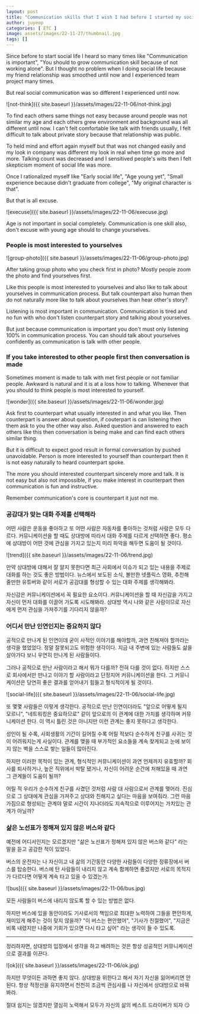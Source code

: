 ```yaml
---
layout: post
title: "Communication skills that I wish I had before I started my social life"
author: juyeop
categories: [ ETC ]
image: assets/images/22-11-27/thumbnail.jpg
tags: []
---
```


Since before to start social life I heard so many times like "Communication is important", "You should to grow communication skill because of not working alone".
But I thought no problem when I doing social life because my friend relationship was smoothed until now and I experienced team project many times.

But real social communication was so different I experienced until now.

![not-think]({{ site.baseurl }}/assets/images/22-11-06/not-think.jpg)

To find each others same things not easy because around people was not similar my age and each others grew environment and background was all different until now.
I can't felt comfortable like talk with friends usually, I felt difficult to talk about private story because that relationship was public.

To held mind and effort again myself but that was not changed easily and my look in company was different my look in real when time go more and more.
Talking count was decreased and I sensitived people's wits then I felt skepticism moment of social life was more.

Once I rationalized myself like "Early social life", "Age young yet", "Small experience because didn't graduate from college", "My original character is that".

But that is all excuse.

![execuse]({{ site.baseurl }}/assets/images/22-11-06/execuse.jpg)

Age is not important in social completely.
Communication is one skill also, don't excuse with young age should to change yourselves.

### People is most interested to yourselves

![group-photo]({{ site.baseurl }}/assets/images/22-11-06/group-photo.jpg)

After taking group photo who you check first in photo?
Mostly people zoom the photo and find yourselves first.

Like this people is most interested to yourselves and also like to talk about yourselves in communication process.
But talk counterpart also human then do not naturally more like to talk about yourselves than hear other's story?

Listening is most important in communication.
Communication is tired and no fun with who don't listen counterpart story and talking about yourselves.

But just because communication is important you don't must only listening 100% in communication process.
You can should talk about yourselves confidently as communication is talk with other people.

### If you take interested to other people first then conversation is made

Sometimes moment is made to talk with met first people or not familiar people.
Awkward is natural and it is at a loss how to talking.
Whenever that you should to think people is most interested to yourself.

![wonder]({{ site.baseurl }}/assets/images/22-11-06/wonder.jpg)

Ask first to counterpart what usually interested in and what you like.
Then counterpart is answer about question, if couterpart is can listening then them ask to you the other way also.
Asked question and answered to each others like this then conversation is being make and can find each others similar thing.

But it is difficult to expect good result in formal conversation by pushed unavoidable.
Person is more interested to yourself than counterpart then it is not easy naturally to heard counterpart spoke.

The more you should interested counterpart sincerely more and talk.
It is not easy but also not impossible, if you make interest in counterpart then communication is fun and instructive.

Remember communication's core is counterpart it just not me.

### 공감대가 맞는 대화 주제를 선택해라

어떤 사람은 운동을 좋아하고 또 어떤 사람은 자동차를 좋아하는 것처럼 사람은 모두 다르다.
커뮤니케이션을 할 때도 상대방에 따라서 대화 주제를 다르게 선택하면 좋다.
평소에 상대방이 어떤 것에 관심을 가지고 있는지 미리 파악을 해두면 도움이 될 것이다.

![trend]({{ site.baseurl }}/assets/images/22-11-06/trend.jpg)

만약 상대방에 대해서 잘 알지 못한다면 최근 사회에서 이슈가 되고 있는 내용을 주제로 대화를 하는 것도 좋은 방법이다.
뉴스에서 보도된 소식, 볼만한 넷플릭스 영화, 추천해줄만한 유튜버와 같이 서로가 공감대를 형성할 수 있는 대화 주제를 생각해봐라.

자신감은 커뮤니케이션에서 꼭 필요한 요소이다.
커뮤니케이션을 할 때 자신감을 가지고 자신이 먼저 대화를 이끌어 가도록 시도해봐라.
상대방 역시 나와 같은 사람이므로 자신에게 먼저 관심을 가져주기를 기다리지 않을까?

### 어디서 만난 인연인지는 중요하지 않다

공적으로 만나게 된 인연이데 굳이 사적인 이야기를 해야할까, 과연 친해져야 할까라는 생각을 했었었다.
정말 잘못되고도 위험한 생각이다.
지금 내 주변에 있는 사람들도 삶을 살아가다 보니 우연히 만나게 된 사람들이다.

그러나 공적으로 만난 사람이라고 해서 뭐가 다를까?
전혀 다를 것이 없다.
하지만 스스로 회사에서만 만나고 이야기 할 사람이라고 단정지어 커뮤니케이션을 한다.
그 커뮤니케이션은 당연히 좋은 결과를 얻어내기 힘들고 형식적이게 될 것이다.

![social-life]({{ site.baseurl }}/assets/images/22-11-06/social-life.jpg)

또 몇몇 사람들은 이렇게 생각한다.
공적으로 만난 인연이더라도 "앞으로 어떻게 될지 모르니", "네트워킹은 중요하므로" 같이 앞으로의 이 관계에 대한 가치를 생각하며 커뮤니케이션 한다.
이 역시 틀린 것은 아니지만 이런 관계는 좋지 못하다고 생각한다.

성인이 될 수록, 사회생활의 기간이 길어질 수록 어릴 적보다 순수하게 친구를 사귀는 것이 어려워지는게 사실이다.
관계를 맺을 때 부가적인 요소들을 계속 찾게되고 눈에 보이지 않는 벽을 스스로 쌓는 일들이 많아진다.

하지만 이러한 목적이 있는 관계, 형식적인 커뮤니케이션이 과연 언제까지 유효할까?
회사를 퇴사하거나, 높은 직위에서 박탈 됐거나, 자신이 어려운 순간에 처해있을 때 과연 그 관계들이 도움이 될까?

어릴 적 우리가 순수하게 친구를 사겼던 것처럼 사람 대 사람으로서 관계를 맺어라.
진심으로 그 상대에게 관심을 가져주고 상대와 친해지고 싶다는 마음을 보여줘라.
그런 마음가짐으로 형성되는 관계야 말로 시간이 지나더라도 지속적으로 이루어지는 가치있는 관계가 아닐까?

### 삶은 노선표가 정해져 있지 않은 버스와 같다

예전에 어디서인지는 모르겠지만 "삶은 노선표가 정해져 있지 않은 버스와 같다" 라는 말을 듣고 공감한 적이 있었다.

버스의 운전자는 나 자신이고 내 삶의 기간동안 다양한 사람들이 다양한 정류장에서 버스를 탑승한다.
버스에 탄 사람들이 내리지 않고 계속 함께하면 좋겠지만 서로의 목적지가 다르다면 어떻게 계속 타고 있을 수 있겠는가.

![bus]({{ site.baseurl }}/assets/images/22-11-06/bus.jpg)

모든 사람들이 버스에 내리지 않도록 할 수 있는 방법은 없다.

하지만 버스에 있을 동안이라도 기사로서의 책임으로 최대한 노력하여 그들을 편안하게, 재미있게 해주는 것이 맞지 않을까?
"이 버스는 편안했어", "기사가 친절했어", "지금은 비록 내렸지만 나중에 기회가 있으면 다시 타고 싶어" 라는 생각이 들 수 있도록.

---

정리하자면, 상대방의 입장에서 생각을 하고 배려하는 것은 항상 성공적인 커뮤니케이션으로 결과를 이끈다.

![ok]({{ site.baseurl }}/assets/images/22-11-06/ok.jpg)

하지만 무엇이든 과하면 좋지 않다.
상대방을 위한다고 해서 자기 자신을 잃어버리면 안된다.
항상 적정선을 유지하면서 천천히 조금씩 관심사를 나 자신에서 상대방으로 바꿔봐라.

절대 쉽지는 않겠지만 열심히 노력해서 모두가 자신의 삶의 베스트 드라이버가 되자 😏
